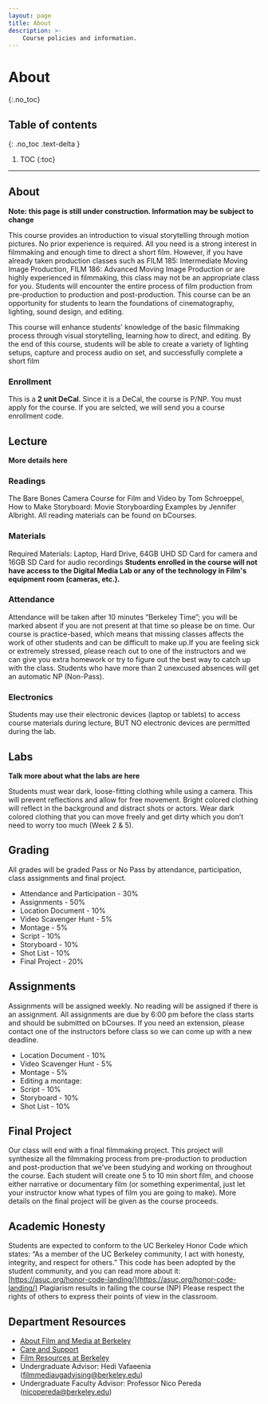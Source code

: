 ```yaml
---
layout: page
title: About
description: >-
    Course policies and information.
---
```


# About
{:.no_toc}

## Table of contents
{: .no_toc .text-delta }

1. TOC
{:toc}

---

## About

**Note: this page is still under construction. Information may be subject to change**

This course provides an introduction to visual storytelling through motion pictures. No prior experience is required. All you need is a strong interest in filmmaking and enough time to direct a short film. However, if you have already taken production classes such as FILM 185: Intermediate Moving Image Production, FILM 186: Advanced Moving Image Production or are highly experienced in filmmaking, this class may not be an appropriate class for you. Students will encounter the entire process of film production from pre-production to production and post-production. This course can be an opportunity for students to learn the foundations of cinematography, lighting, sound design, and editing.

This course will enhance students' knowledge of the basic filmmaking process through visual storytelling, learning how to direct, and editing. By the end of this course, students will be able to create a variety of lighting setups, capture and process audio on set, and successfully complete a short film

### Enrollment

This is a **2 unit DeCal**. Since it is a DeCal, the course is P/NP. You must apply for the course. If you are selcted, we will send you a course enrollment code.

## Lecture
**More details here**

### Readings
The Bare Bones Camera Course for Film and Video by Tom Schroeppel, How to Make Storyboard: Movie Storyboarding Examples by Jennifer Albright. All reading materials can be found on bCourses.

### Materials
Required Materials: Laptop, Hard Drive, 64GB UHD SD Card for camera and 16GB SD Card for audio recordings **Students enrolled in the course will not have access to the Digital Media Lab or any of the technology in Film's equipment room (cameras, etc.).**

### Attendance
Attendance will be taken after 10 minutes “Berkeley Time”; you will be marked absent if you are not present at that time so please be on time. Our course is practice-based, which means that missing classes affects the work of other students and can be difficult to make up.If you are feeling sick or extremely stressed, please reach out to one of the instructors and we can give you extra homework or try to figure out the best way to catch up with the class. Students who have more than 2 unexcused absences will get an automatic NP (Non-Pass). 

### Electronics
Students may use their electronic devices (laptop or tablets) to access course materials during lecture, BUT NO electronic devices are permitted during the lab. 			

## Labs
**Talk more about what the labs are here**

Students must wear dark, loose-fitting clothing while using a camera. This will prevent reflections and allow for free movement. Bright colored clothing will reflect in the background and distract shots or actors. Wear dark colored clothing that you can move freely and get dirty which you don’t need to worry too much (Week 2 & 5).

## Grading
All grades will be graded Pass or No Pass by attendance, participation, class assignments and final project.					
* Attendance and Participation - 30% 
* Assignments - 50%
* Location Document - 10%
* Video Scavenger Hunt - 5%
* Montage - 5%
* Script - 10%
* Storyboard - 10%
* Shot List - 10%
* Final Project - 20%

## Assignments
Assignments will be assigned weekly. No reading will be assigned if there is an assignment. All assignments are due by 6:00 pm before the class starts and should be submitted on bCourses. If you need an extension, please contact one of the instructors before class so we can come up with a new deadline.
* Location Document - 10%
* Video Scavenger Hunt - 5%
* Montage - 5%
* Editing a montage: 
* Script - 10%
* Storyboard - 10%
* Shot List - 10%

## Final Project
Our class will end with a final filmmaking project. This project will synthesize all the filmmaking process from pre-production to production and post-production that we’ve been studying and working on throughout the course. Each student will create one 5 to 10 min short film, and choose either narrative or documentary film (or something experimental, just let your instructor know what types of film you are going to make).
More details on the final project will be given as the course proceeds.

## Academic Honesty
Students are expected to conform to the UC Berkeley Honor Code which states: “As a member of the UC Berkeley community, I act with honesty, integrity, and respect for others.” This code has been adopted by the student community, and you can read more about it: [https://asuc.org/honor-code-landing/](https://asuc.org/honor-code-landing/)
Plagiarism results in failing the course (NP) Please respect the rights of others to express their points of view in the classroom.

## Department Resources
* [About Film and Media at Berkeley](https://filmmedia.berkeley.edu/about/)
* [Care and Support](https://filmmedia.berkeley.edu/student-resources/care-and-support/)
* [Film Resources at Berkeley](https://filmmedia.berkeley.edu/film-resources/film-resources-at-berkeley/)
* Undergraduate Advisor: Hedi Vafaeenia ([filmmediaugadvising@berkeley.edu](mailto:filmmediaugadvising@berkeley.edu))
* Undergraduate Faculty Advisor: Professor Nico Pereda ([nicopereda@berkeley.edu](nicopereda@berkeley.edu))
